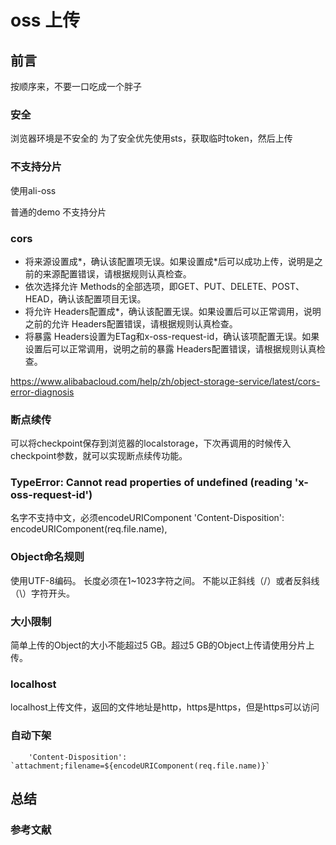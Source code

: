 # oss 上传

## 前言

按顺序来，不要一口吃成一个胖子

### 安全

浏览器环境是不安全的
为了安全优先使用sts，获取临时token，然后上传

### 不支持分片

使用ali-oss

普通的demo 不支持分片

### cors

- 将来源设置成*，确认该配置项无误。如果设置成*后可以成功上传，说明是之前的来源配置错误，请根据规则认真检查。
- 依次选择允许 Methods的全部选项，即GET、PUT、DELETE、POST、HEAD，确认该配置项目无误。
- 将允许 Headers配置成*，确认该配置无误。如果设置后可以正常调用，说明之前的允许 Headers配置错误，请根据规则认真检查。
- 将暴露 Headers设置为ETag和x-oss-request-id，确认该项配置无误。如果设置后可以正常调用，说明之前的暴露 Headers配置错误，请根据规则认真检查。

<https://www.alibabacloud.com/help/zh/object-storage-service/latest/cors-error-diagnosis>

### 断点续传

 可以将checkpoint保存到浏览器的localstorage，下次再调用的时候传入checkpoint参数，就可以实现断点续传功能。

### TypeError: Cannot read properties of undefined (reading 'x-oss-request-id')

名字不支持中文，必须encodeURIComponent
'Content-Disposition': encodeURIComponent(req.file.name),

### Object命名规则

使用UTF-8编码。
长度必须在1~1023字符之间。
不能以正斜线（/）或者反斜线（\）字符开头。

### 大小限制

简单上传的Object的大小不能超过5 GB。超过5 GB的Object上传请使用分片上传。

### localhost

localhost上传文件，返回的文件地址是http，https是https，但是https可以访问

### 自动下架

        'Content-Disposition': `attachment;filename=${encodeURIComponent(req.file.name)}`

## 总结

### 参考文献
